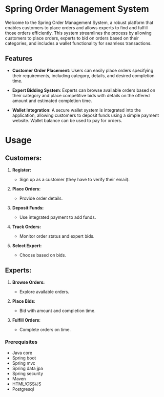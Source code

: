 # Spring Order Management System

Welcome to the Spring Order Management System, a robust platform that enables customers to place orders and allows experts to find and fulfill those orders efficiently. This system streamlines the process by allowing customers to place orders, experts to bid on orders based on their categories, and includes a wallet functionality for seamless transactions.

## Features

- **Customer Order Placement**: Users can easily place orders specifying their requirements, including category, details, and desired completion time.

- **Expert Bidding System**: Experts can browse available orders based on their category and place competitive bids with details on the offered amount and estimated completion time.

- **Wallet Integration**: A secure wallet system is integrated into the application, allowing customers to deposit funds using a simple payment website. Wallet balance can be used to pay for orders.

# Usage

## Customers:

1. **Register:**
   - Sign up as a customer (they have to verify their email).

2. **Place Orders:**
   - Provide order details.

3. **Deposit Funds:**
   - Use integrated payment to add funds.

4. **Track Orders:**
   - Monitor order status and expert bids.

5. **Select Expert:**
   - Choose based on bids.

## Experts:

1. **Browse Orders:**
   - Explore available orders.

2. **Place Bids:**
   - Bid with amount and completion time.

4. **Fulfill Orders:**
   - Complete orders on time.

### Prerequisites

- Java core
- Spring boot
- Spring mvc
- Spring data jpa
- Spring security
- Maven
- HTML/CSS/JS
- Postgresql
